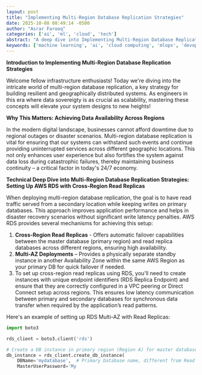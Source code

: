 ```yaml
---
layout: post
title: "Implementing Multi-Region Database Replication Strategies"
date: 2025-10-08 08:49:14 -0500
author: "Asrar Farooq"
categories: ['ai', 'ml', 'cloud', 'tech']
abstract: "A deep dive into Implementing Multi-Region Database Replication Strategies"
keywords: ['machine learning', 'ai', 'cloud computing', 'mlops', 'devops', 'automation', 'infrastructure', 'kubernetes', 'implementing', 'multi']
---
```


**Introduction to Implementing Multi-Region Database Replication Strategies**

Welcome fellow infrastructure enthusiasts! Today we're diving into the intricate world of multi-region database replication, a key strategy for building resilient and geographically distributed systems. As engineers in this era where data sovereigty is as crucial as scalability, mastering these concepts will elevate your system designs to new heights!

**Why This Matters: Achieving Data Availability Across Regions**

In the modern digital landscape, businesses cannot afford downtime due to regional outages or disaster scenarios. Multi-region database replication is vital for ensuring that our systems can withstand such events and continue providing uninterrupted services across different geographic locations. This not only enhances user experience but also fortifies the system against data loss during catastrophic failures, thereby maintaining business continuity – a critical factor in today's 24/7 economy.

**Technical Deep Dive into Multi-Region Database Replication Strategies: Setting Up AWS RDS with Cross-Region Read Replicas**

When deploying multi-region database replication, the goal is to have read traffic served from a secondary location while keeping writes on primary databases. This approach improves application performance and helps in disaster recovery scenarios without significant write latency penalties. AWS RDS provides several mechanisms for achieving this setup:

1. **Cross-Region Read Replicas** - Offers automatic failover capabilities between the master database (primary region) and read replica databases across different regions, ensuring high availability.
2. **Multi-AZ Deployments** – Provides a physically separate standby instance in another Availability Zone within the same AWS Region as your primary DB for quick failover if needed.
3. To set up cross-region read replicas using RDS, you'll need to create instances with unique endpoint identifiers (RDS Replica Endpoint) and ensure that they are correctly configured in a VPC peering or Direct Connect setup across regions. This ensures low latency communication between primary and secondary databases for synchronous data transfer when required by the application’s read patterns.

Here's an example of setting up RDS Multi-AZ with Read Replicas:

```python
import boto3

rds_client = boto3.client('rds')

# Create a DB instance in primary region (Region A) for master database setup
db_instance = rds_client.create_db_instance(
    DBName='mydatabase',  # Primary Database name, different from Read Replica names to avoid conflicts
    MasterUserPassword='My
